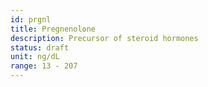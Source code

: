 ```yaml
---
id: prgnl
title: Pregnenolone
description: Precursor of steroid hormones
status: draft
unit: ng/dL
range: 13 - 207
---
```

